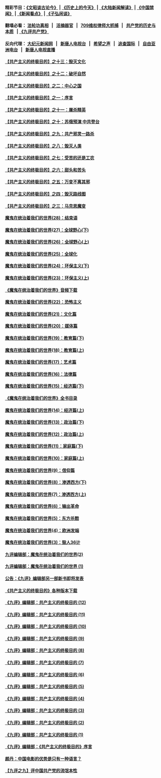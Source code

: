 #### 精彩节目：[《文昭谈古论今》](http://134.209.198.168/wenzhao) | [《历史上的今天》](http://134.209.198.168/today-in-history) | [《大陆新闻解读》](http://134.209.198.168/ntdtv-comedy) | [《中国禁闻》](http://134.209.198.168/ntdtv-news) | [《新闻看点》](http://134.209.198.168/news-insight) | [《子弘闲谈》](http://134.209.198.168/zihongxiantan/) 

  #### 翻墙必看： [法轮功真相](http://134.209.198.168:10000/videos/truth.html) &nbsp;&nbsp;|&nbsp;&nbsp; [活摘器官](http://134.209.198.168:10000/videos/res/Organs/) &nbsp;&nbsp;|&nbsp;&nbsp; [709维权律师大抓捕](http://134.209.198.168:10000/videos/709/) &nbsp;&nbsp;|&nbsp;&nbsp; [共产党的历史与本质](http://134.209.198.168:10000/videos/ccp.html) &nbsp;&nbsp;| [《九评共产党》](http://134.209.198.168:10000/videos/jiuping/) 

#### 反向代理： [大纪元新闻网](http://134.209.198.168:10080/) &nbsp;&nbsp;|&nbsp;&nbsp; [新唐人电视台](http://134.209.198.168:8000/) &nbsp;&nbsp;|&nbsp;&nbsp; [希望之声](http://134.209.198.168:8200/) &nbsp;&nbsp;|&nbsp;&nbsp; [追查国际](http://134.209.198.168:10010/) &nbsp;&nbsp;|&nbsp;&nbsp; [自由亚洲电台](http://134.209.198.168:9800/) &nbsp;&nbsp;|&nbsp;&nbsp; [新唐人电视直播](http://134.209.198.168/) 

#### [【共产主义的终极目的】之十三：毁灭文化](../pages/nsc422/n11135227.md?t=03301837) 

#### [【共产主义的终极目的】之十二：破坏自然](../pages/nsc422/n11135214.md?t=03301837) 

#### [【共产主义的终极目的】之二：中心之国](../pages/nsc422/n11047728.md?t=03301837) 

#### [【共产主义的终极目的】之一：序言](../pages/nsc422/n11086077.md?t=03301837) 

#### [【共产主义的终极目的】之十一：屠杀精英](../pages/nsc422/n11118442.md?t=03301837) 

#### [【共产主义的终极目的】之十：苏俄预演 中共登台](../pages/nsc422/n11118424.md?t=03301837) 

#### [【共产主义的终极目的】之九：共产邪灵一路杀](../pages/nsc422/n11114139.md?t=03301837) 

#### [【共产主义的终极目的】之八：毁灭人类](../pages/nsc422/n11108503.md?t=03301837) 

#### [【共产主义的终极目的】之七：受苦的还是工农](../pages/nsc422/n11101809.md?t=03301837) 

#### [【共产主义的终极目的】之六：甜头和苦头](../pages/nsc422/n11096971.md?t=03301837) 

#### [【共产主义的终极目的】之五：万变不离其邪](../pages/nsc422/n11091285.md?t=03301837) 

#### [【共产主义的终极目的】之四：毁灭路线图](../pages/nsc422/n11086284.md?t=03301837) 

#### [【共产主义的终极目的】之三：马克思魔变](../pages/nsc422/n11061941.md?t=03301837) 

#### [魔鬼在统治着我们的世界(28)：结束语](../pages/nsc422/n10936246.md?t=03301837) 

#### [魔鬼在统治着我们的世界(27)：全球野心(下)](../pages/nsc422/n10928319.md?t=03301837) 

#### [魔鬼在统治着我们的世界(26)：全球野心(上)](../pages/nsc422/n10900318.md?t=03301837) 

#### [魔鬼在统治着我们的世界(25)：全球化](../pages/nsc422/n10788205.md?t=03301837) 

#### [魔鬼在统治着我们的世界(24)：环保主义(下)](../pages/nsc422/n10695307.md?t=03301837) 

#### [魔鬼在统治着我们的世界(23)：环保主义(上)](../pages/nsc422/n10688613.md?t=03301837) 

#### [《魔鬼在统治着我们的世界》音频下载](../pages/nsc422/n10635553.md?t=03301837) 

#### [魔鬼在统治着我们的世界(22)：恐怖主义](../pages/nsc422/n10614727.md?t=03301837) 

#### [魔鬼在统治着我们的世界(21)：文化篇](../pages/nsc422/n10597706.md?t=03301837) 

#### [魔鬼在统治着我们的世界(20)：媒体篇](../pages/nsc422/n10586579.md?t=03301837) 

#### [魔鬼在统治着我们的世界(19)：教育篇(下)](../pages/nsc422/n10564808.md?t=03301837) 

#### [魔鬼在统治着我们的世界(18)：教育篇(上)](../pages/nsc422/n10526970.md?t=03301837) 

#### [魔鬼在统治着我们的世界(17)：艺术篇](../pages/nsc422/n10499093.md?t=03301837) 

#### [魔鬼在统治着我们的世界(16)：法律篇](../pages/nsc422/n10485969.md?t=03301837) 

#### [魔鬼在统治着我们的世界(15)：经济篇(下)](../pages/nsc422/n10469975.md?t=03301837) 

#### [《魔鬼在统治着我们的世界》全书目录](../pages/nsc422/n10464261.md?t=03301837) 

#### [魔鬼在统治着我们的世界(14)：经济篇(上)](../pages/nsc422/n10457370.md?t=03301837) 

#### [魔鬼在统治着我们的世界(13)：政治篇(下)](../pages/nsc422/n10448270.md?t=03301837) 

#### [魔鬼在统治着我们的世界(12)：政治篇(上)](../pages/nsc422/n10444576.md?t=03301837) 

#### [魔鬼在统治着我们的世界(11)：家庭篇(下)](../pages/nsc422/n10440961.md?t=03301837) 

#### [魔鬼在统治着我们的世界(10)：家庭篇(上)](../pages/nsc422/n10435448.md?t=03301837) 

#### [魔鬼在统治着我们的世界(9)：信仰篇](../pages/nsc422/n10432159.md?t=03301837) 

#### [魔鬼在统治着我们的世界(8)：渗透西方(下)](../pages/nsc422/n10429603.md?t=03301837) 

#### [魔鬼在统治着我们的世界(7)：渗透西方(上)](../pages/nsc422/n10426013.md?t=03301837) 

#### [魔鬼在统治着我们的世界(6)：输出革命](../pages/nsc422/n10421536.md?t=03301837) 

#### [魔鬼在统治着我们的世界(5)：东方杀戮](../pages/nsc422/n10417707.md?t=03301837) 

#### [魔鬼在统治着我们的世界(4)：欧洲发端](../pages/nsc422/n10414890.md?t=03301837) 

#### [魔鬼在统治着我们的世界(3)：毁人36计](../pages/nsc422/n10411583.md?t=03301837) 

#### [九评编辑部：魔鬼在统治着我们的世界(2)](../pages/nsc422/n10410036.md?t=03301837) 

#### [九评编辑部：魔鬼在统治着我们的世界 (1)](../pages/nsc422/n10406825.md?t=03301837) 

#### [公告：《九评》编辑部另一部新书即将发表](../pages/nsc422/n10405104.md?t=03301837) 

#### [《共产主义的终极目的》各种版本下载](../pages/nsc422/n10022138.md?t=03301837) 

#### [《九评》编辑部：共产主义的终极目的 (12)](../pages/nsc422/n9933272.md?t=03301837) 

#### [《九评》编辑部：共产主义的终极目的 (11)](../pages/nsc422/n9924973.md?t=03301837) 

#### [《九评》编辑部：共产主义的终极目的 (10)](../pages/nsc422/n9920883.md?t=03301837) 

#### [《九评》编辑部：共产主义的终极目的 (9)](../pages/nsc422/n9916363.md?t=03301837) 

#### [《九评》编辑部：共产主义的终极目的 (8)](../pages/nsc422/n9912488.md?t=03301837) 

#### [《九评》编辑部：共产主义的终极目的 (7)](../pages/nsc422/n9901176.md?t=03301837) 

#### [《九评》编辑部：共产主义的终极目的 (6)](../pages/nsc422/n9899359.md?t=03301837) 

#### [《九评》编辑部：共产主义的终极目的 (5)](../pages/nsc422/n9893174.md?t=03301837) 

#### [《九评》编辑部：共产主义的终极目的 (4)](../pages/nsc422/n9891246.md?t=03301837) 

#### [《九评》编辑部：共产主义的终极目的 (3)](../pages/nsc422/n9879879.md?t=03301837) 

#### [《九评》编辑部：共产主义的终极目的 (2)](../pages/nsc422/n9876205.md?t=03301837) 

#### [《九评》编辑部：共产主义的终极目的 (1)](../pages/nsc422/n9865857.md?t=03301837) 

#### [《九评》编辑部：《共产主义的终极目的》序言](../pages/nsc422/n9862666.md?t=03301837) 

#### [颜丹：中国电影的优势是只有一种语言？](../pages/nsc422/n9583062.md?t=03301837) 

#### [【九评之九】评中国共产党的流氓本性](../pages/nsc422/n737542.md?t=03301837) 


